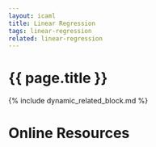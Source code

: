 ```yaml
---
layout: icaml
title: Linear Regression
tags: linear-regression
related: linear-regression
---
```

# {{ page.title }}

{% include dynamic_related_block.md %}


# Online Resources